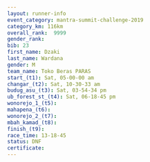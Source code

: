 ```yaml
---
layout: runner-info 
event_category: mantra-summit-challenge-2019 
category_km: 116km 
overall_rank:  9999
gender_rank: 
bib: 23
first_name: Dzaki
last_name: Wardana
gender: M
team_name: Toko Beras PARAS
start_(t1): Sat, 05-00-00 am
changar_(t2): Sat, 10-30-33 am
budug_asu_(t3): Sat, 03-54-34 pm
ub_forest_st_(t4): Sat, 06-18-45 pm
wonorejo_1_(t5): 
mahapena_(t6): 
wonorejo_2_(t7): 
mbah_kamad_(t8): 
finish_(t9): 
race_time: 13-18-45
status: DNF
certificate: 
---
```

